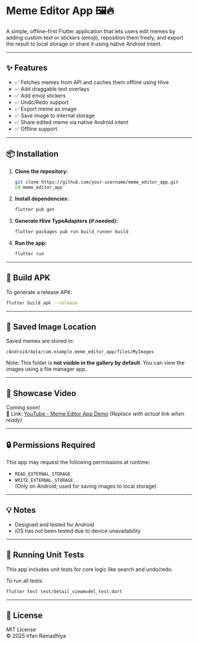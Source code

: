 # Meme Editor App 🖼️🔥

A simple, offline-first Flutter application that lets users edit memes by adding custom text or stickers (emoji), reposition them freely, and export the result to local storage or share it using native Android intent.

---

## ✨ Features

- ✅ Fetches memes from API and caches them offline using Hive
- ✅ Add draggable text overlays
- ✅ Add emoji stickers
- ✅ Undo/Redo support
- ✅ Export meme as image
- ✅ Save image to internal storage
- ✅ Share edited meme via native Android intent
- ✅ Offline support

---

## 📦 Installation

1. **Clone the repository:**
   ```bash
   git clone https://github.com/your-username/meme_editor_app.git
   cd meme_editor_app
   ```

2. **Install dependencies:**
   ```bash
   flutter pub get
   ```

3. **Generate Hive TypeAdapters (if needed):**
   ```bash
   flutter packages pub run build_runner build
   ```

4. **Run the app:**
   ```bash
   flutter run
   ```

---

## 📱 Build APK

To generate a release APK:
```bash
flutter build apk --release
```

---

## 📂 Saved Image Location

Saved memes are stored in:

```
/Android/data/com.example.meme_editor_app/files/MyImages
```

Note: This folder is **not visible in the gallery by default**. You can view the images using a file manager app.

---

## 🎥 Showcase Video

Coming soon!  
🚧 Link: [YouTube - Meme Editor App Demo](https://youtu.be/YOUR_VIDEO_ID) *(Replace with actual link when ready)*

---

## 🔒 Permissions Required

This app may request the following permissions at runtime:
- `READ_EXTERNAL_STORAGE`
- `WRITE_EXTERNAL_STORAGE`  
(Only on Android; used for saving images to local storage)

---

## 💡 Notes

- Designed and tested for Android
- iOS has not been tested due to device unavailability

---

## 🧪 Running Unit Tests

This app includes unit tests for core logic like search and undo/redo.

To run all tests:
```bash
flutter test test/detail_viewmodel_test.dart
```

---

## 📄 License

MIT License  
© 2025 Irfan Ramadhiya
